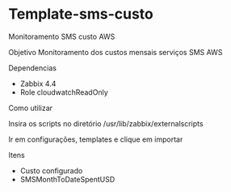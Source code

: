 # Template-sms-custo
Monitoramento SMS custo AWS

Objetivo Monitoramento dos custos mensais serviços SMS AWS

Dependencias

- Zabbix 4.4
- Role cloudwatchReadOnly

Como utilizar

Insira os scripts no diretório /usr/lib/zabbix/externalscripts

Ir em configurações, templates e clique em importar

Itens 
- Custo configurado
- SMSMonthToDateSpentUSD